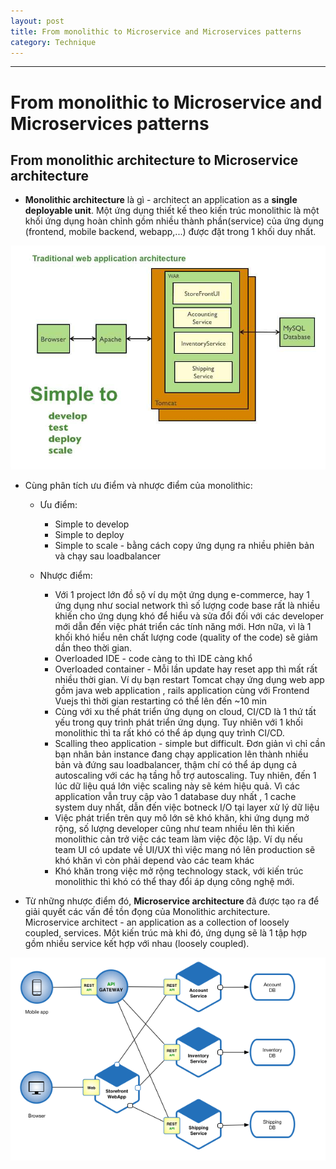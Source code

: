 ```yaml
---
layout: post
title: From monolithic to Microservice and Microservices patterns
category: Technique
---
```

---

# From monolithic to Microservice and Microservices patterns

## From monolithic architecture to Microservice architecture

- <b>Monolithic architecture</b> là gì - architect an application as a <b>single deployable unit</b>. Một ứng dụng thiết kế theo kiến trúc monolithic là một khối ứng dụng hoàn chỉnh gồm nhiều thành phần(service) của ứng dụng (frontend, mobile backend, webapp,...) được đặt trong 1 khối duy nhất.

![](images/2022-02-27-microservice/1.png)

- Cùng phân tích ưu điểm và nhược điểm của monolithic:

    -  Ưu điểm:

        + Simple to develop
        + Simple to deploy
        + Simple to scale - bằng cách copy ứng dụng ra nhiều phiên bản và chạy sau loadbalancer
    
    - Nhược điểm:

        + Với 1 project lớn đồ sộ ví dụ một ứng dụng e-commerce, hay 1 ứng dụng như social network thì số lượng code base rất là nhiều
        khiến cho ứng dụng khó để hiểu và sửa đổi đối với các developer mới dẫn đến việc phát triển các tính năng mới. Hơn nữa, vì là 1 khối khó hiểu nên chất lượng code (quality of the code) sẽ giảm dần theo thời gian.
        + Overloaded IDE -  code càng to thì IDE càng khổ 
        + Overloaded container - Mỗi lần update hay reset app thì mất rất nhiều thời gian. Ví dụ bạn restart Tomcat chạy ứng dụng web app gồm java web application , rails application cùng với Frontend Vuejs thì thời gian restarting có thể lên đến ~10 min
        + Cùng với xu thế phát triển ứng dụng on cloud, CI/CD là 1 thứ tất yếu trong quy trình phát triển ứng dụng. Tuy nhiên với 1 khối monolithic thì ta rất khó có thể áp dụng quy trình CI/CD.
        + Scalling theo application - simple but difficult. Đơn giản vì chỉ cần bạn nhân bản instance đang chạy application lên thành nhiều bản và đứng sau loadbalancer, thậm chí có thể áp dụng cả autoscaling với các hạ tầng hỗ trợ autoscaling. Tuy nhiên, đến 1 lúc dữ liệu quá lớn việc scaling này sẽ kém hiệu quả. Vì các application vẫn truy cập vào 1 database duy nhất , 1 cache system duy nhất, dẫn đến việc botneck I/O tại layer xử lý dữ liệu
        + Việc phát triển trên quy mô lớn sẽ khó khăn, khi ứng dụng mở rộng, số lượng developer cũng như team nhiều lên thì kiến monolithic cản trở việc các team làm việc độc lập. Ví dụ nếu team UI có update về UI/UX thì việc mang nó lên production sẽ khó khăn vì còn phải depend vào các team khác
        + Khó khăn trong việc mở rộng technology stack, với kiến trúc monolithic thì khó có thể thay đổi áp dụng công nghệ mới.

-  Từ những nhược điểm đó, <b>Microservice architecture </b> đã được tạo ra để giải quyết các vấn đề tồn đọng của Monolithic architecture. Microservice architect -  an application as a collection of loosely coupled, services. Một kiến trúc mà khi đó, ứng dụng sẽ là 1 tập hợp gồm nhiều service kết hợp với nhau (loosely coupled).

![](images/2022-02-27-microservice/2.png)

